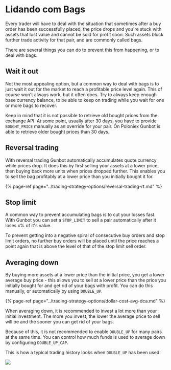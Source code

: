 # Lidando com Bags

Every trader will have to deal with the situation that sometimes after a buy order has been successfully placed, the price drops and you're stuck with assets that lost value and cannot be sold for profit soon. Such assets block further trade activity for that pair, and are commonly called bags.

There are several things you can do to prevent this from happening, or to deal with bags.

## Wait it out

Not the most appealing option, but a common way to deal with bags is to just wait it out for the market to reach a profitable price level again. This of course won't always work, but it often does. Try to always keep enough base currency balance, to be able to keep on trading while you wait for one or more bags to recover.

Keep in mind that it is not possible to retrieve old bought prices from the exchange API. At some point, usually after 30 days, you have to provide `BOUGHT_PRICE` manually as an override for your pair. On Poloniex Gunbot is able to retrieve older bought prices than 30 days.

## Reversal trading

With reversal trading Gunbot automatically accumulates quote currency while prices drop. It does this by first selling your assets at a lower price, then buying back more units when prices dropped further. This enables you to sell the bag profitably at a lower price than you initially bought it for.

{% page-ref page="../trading-strategy-options/reversal-trading-rt.md" %}

## Stop limit

A common way to prevent accumulating bags is to cut your losses fast. With Gunbot you can set a `STOP_LIMIT` to sell a pair automatically after it loses x% of it's value.

To prevent getting into a negative spiral of consecutive buy orders and stop limit orders, no further buy orders will be placed until the price reaches a point again that is above the level of that of the stop limit sell order.

## Averaging down

By buying more assets at a lower price than the initial price, you get a lower average buy price - this allows you to sell at a lower price than the price you initially bought for and get rid of your bags with profit. You can do this manually, or automatically by using `DOUBLE_UP`.

{% page-ref page="../trading-strategy-options/dollar-cost-avg-dca.md" %}

When averaging down, it is recommended to invest a lot more than your initial investment. The more you invest, the lower the average price to sell will be and the sooner you can get rid of your bags.

Because of this, it is not recommended to enable `DOUBLE_UP` for many pairs at the same time. You can control how much funds is used to average down by configuring `DOUBLE_UP_CAP`.

This is how a typical trading history looks when `DOUBLE_UP` has been used:

![](https://user-images.githubusercontent.com/2372008/32096078-95baa8ee-bb05-11e7-8f07-266a7a3952b1.jpg)

